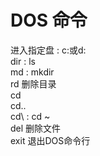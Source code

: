 # DOS 命令
进入指定盘 : c:或d:<br>
dir : ls<br>
md : mkdir<br>
rd 删除目录<br>
cd<br>
cd..<br>
cd\ : cd ~<br>
del 删除文件<br>
exit 退出DOS命令行<br>

